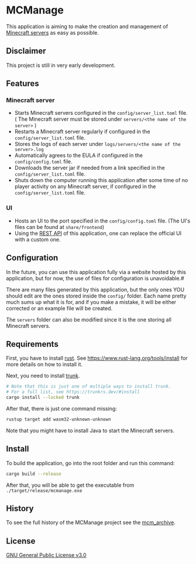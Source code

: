 # MCManage

This application is aiming to make the creation and management of [Minecraft servers](https://www.minecraft.net/) as easy as possible.

## Disclaimer

This project is still in very early development.

## Features

### Minecraft server

- Starts Minecraft servers configured in the `config/server_list.toml` file. ( The Minecraft server must be stored under `servers/<the name of the server>` )
- Restarts a Minecraft server regularly if configured in the `config/server_list.toml` file.
- Stores the logs of each server under `logs/servers/<the name of the server>.log`
- Automatically agrees to the EULA if configured in the `config/config.toml` file.
- Downloads the server jar if needed from a link specified in the `config/server_list.toml` file.
- Shuts down the computer running this application after some time of no player activity on any Minecraft server, if configured in the `config/server_list.toml` file.

### UI

- Hosts an UI to the port specified in the `config/config.toml` file. (The UI's files can be found at `share/frontend`)
- Using the [REST API](https://github.com/Gooxey/MCManage.wiki.git) of this application, one can replace the official UI with a custom one.

## Configuration

In the future, you can use this application fully via a website hosted by this application, but for now, the use of files for configuration is unavoidable.#

There are many files generated by this application, but the only ones YOU should edit are the ones stored inside the `config/` folder. Each name pretty much sums up what it is for, and if you make a mistake, it will be either corrected or an example file will be created.

The `servers` folder can also be modified since it is the one storing all Minecraft servers.

## Requirements

First, you have to install [rust](https://www.rust-lang.org/tools/install). See <https://www.rust-lang.org/tools/install> for more details on how to install it.

Next, you need to install [trunk](https://trunkrs.dev/#install).

```bash
# Note that this is just one of multiple ways to install trunk.
# For a full list, see https://trunkrs.dev/#install
cargo install --locked trunk
```

After that, there is just one command missing:

```bash
rustup target add wasm32-unknown-unknown
```

Note that you might have to install Java to start the Minecraft servers.

## Install

To build the application, go into the root folder and run this command:

```bash
cargo build --release
```

After that, you will be able to get the executable from `./target/release/mcmanage.exe`

## History

To see the full history of the MCManage project see the [mcm_archive](https://github.com/Gooxey/mcm_archive.git).

## License

[GNU General Public License v3.0](./LICENSE)
